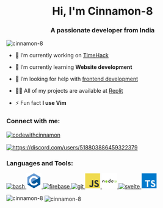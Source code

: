 <h1 align="center">Hi, I'm Cinnamon-8</h1>

<h3 align="center">A passionate developer from India</h3>

<p align="left"> <img src="https://komarev.com/ghpvc/?username=cinnamon-8&label=Profile%20views&color=00ffff&style=flat" alt="cinnamon-8" /> </p>

- 🔭 I’m currently working on [TimeHack](https://github.com/Cinnamon-8/timetable-generator)

- 🌱 I’m currently learning **Website development**

- 🤝 I’m looking for help with [frontend development](https://github.com/Cinnamon-8/timetable-generator)
- 👨‍💻 All of my projects are available at [Replit](https://replit.com/@CwCinnamon27)

- ⚡ Fun fact **I use Vim**

<h3 align="left">Connect with me:</h3>

<p align="left">

<a href="https://www.youtube.com/c/codewithcinnamon" target="blank"><img align="center" src="https://raw.githubusercontent.com/rahuldkjain/github-profile-readme-generator/master/src/images/icons/Social/youtube.svg" alt="codewithcinnamon" height="30" width="40" /></a>

<a href="https://discord.gg/https://discord.com/users/518803886459322379" target="blank"><img align="center" src="https://raw.githubusercontent.com/rahuldkjain/github-profile-readme-generator/master/src/images/icons/Social/discord.svg" alt="https://discord.com/users/518803886459322379" height="30" width="40" /></a>

</p>

<h3 align="left">Languages and Tools:</h3>

<p align="left"> <a href="https://www.gnu.org/software/bash/" target="_blank" rel="noreferrer"> <img src="https://www.vectorlogo.zone/logos/gnu_bash/gnu_bash-icon.svg" alt="bash" width="40" height="40"/> </a> <a href="https://www.cprogramming.com/" target="_blank" rel="noreferrer"> <img src="https://raw.githubusercontent.com/devicons/devicon/master/icons/c/c-original.svg" alt="c" width="40" height="40"/> </a> <a href="https://firebase.google.com/" target="_blank" rel="noreferrer"> <img src="https://www.vectorlogo.zone/logos/firebase/firebase-icon.svg" alt="firebase" width="40" height="40"/> </a> <a href="https://git-scm.com/" target="_blank" rel="noreferrer"> <img src="https://www.vectorlogo.zone/logos/git-scm/git-scm-icon.svg" alt="git" width="40" height="40"/> </a> <a href="https://developer.mozilla.org/en-US/docs/Web/JavaScript" target="_blank" rel="noreferrer"> <img src="https://raw.githubusercontent.com/devicons/devicon/master/icons/javascript/javascript-original.svg" alt="javascript" width="40" height="40"/> </a> <a href="https://nodejs.org" target="_blank" rel="noreferrer"> <img src="https://raw.githubusercontent.com/devicons/devicon/master/icons/nodejs/nodejs-original-wordmark.svg" alt="nodejs" width="40" height="40"/> </a> <a href="https://svelte.dev" target="_blank" rel="noreferrer"> <img src="https://upload.wikimedia.org/wikipedia/commons/1/1b/Svelte_Logo.svg" alt="svelte" width="40" height="40"/> </a> <a href="https://www.typescriptlang.org/" target="_blank" rel="noreferrer"> <img src="https://raw.githubusercontent.com/devicons/devicon/master/icons/typescript/typescript-original.svg" alt="typescript" width="40" height="40"/> </a> </p>

<p><img align="left" src="https://github-readme-stats.vercel.app/api/top-langs?username=cinnamon-8&show_icons=true&theme=synthwave&locale=en&layout=compact" alt="cinnamon-8" /></p>

<p>&nbsp;<img align="center" src="https://github-readme-stats.vercel.app/api?username=cinnamon-8&show_icons=true&theme=synthwave&locale=en" alt="cinnamon-8" /></p>



